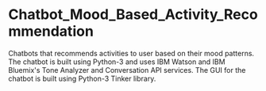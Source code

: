 # Chatbot_Mood_Based_Activity_Recommendation
Chatbots that recommends activities to user based on their mood patterns. The chatbot is built using Python-3 and uses IBM Watson and IBM Bluemix's Tone Analyzer and Conversation API services. The GUI for the chatbot is built using Python-3 Tinker library. 

